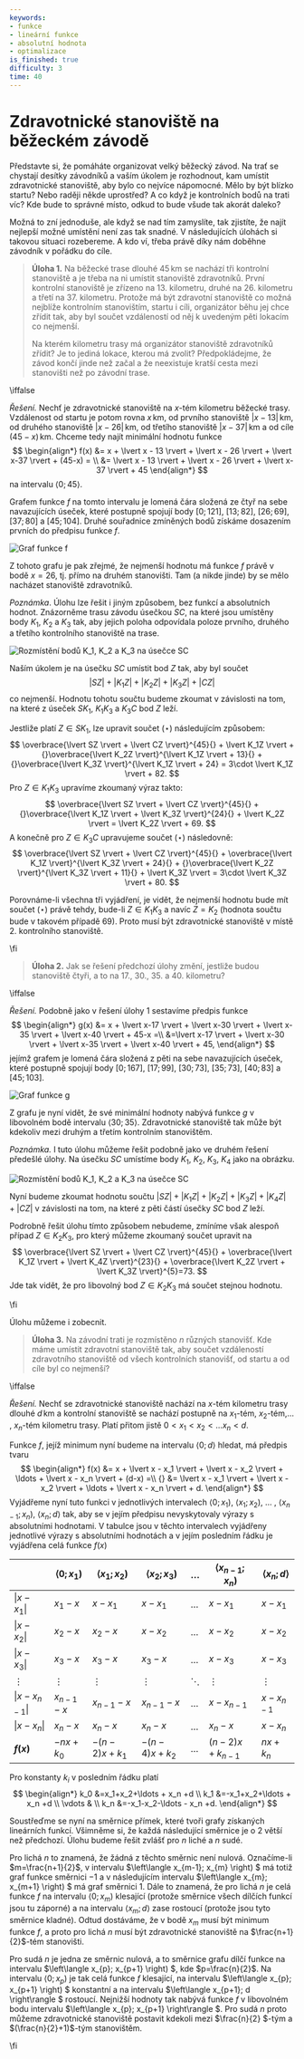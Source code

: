 ```yaml
---
keywords:
- funkce
- lineární funkce
- absolutní hodnota
- optimalizace
is_finished: true
difficulty: 3
time: 40
---
```


# Zdravotnické stanoviště na běžeckém závodě

Představte si, že pomáháte organizovat velký běžecký závod. Na trať se chystají desítky závodníků 
a vaším úkolem je rozhodnout, kam umístit zdravotnické stanoviště, aby bylo co nejvíce nápomocné. 
Mělo by být blízko startu? Nebo raději někde uprostřed? A co když je kontrolních bodů na trati víc? 
Kde bude to správné místo, odkud to bude všude tak akorát daleko?

Možná to zní jednoduše, ale když se nad tím zamyslíte, tak zjistíte, že najít nejlepší možné umístění není 
zas tak snadné. V následujících úlohách si takovou situaci rozebereme. A kdo ví, třeba právě díky nám doběhne 
závodník v pořádku do cíle.

>**Úloha 1.** Na běžecké trase dlouhé $45\,\text{km}$ se nachází tři kontrolní stanoviště 
>a je třeba na ni umístit stanoviště zdravotníků. První kontrolní stanoviště je 
>zřízeno na 13. kilometru, druhé na 26. kilometru a třetí na 37. kilometru. 
>Protože má být zdravotní stanoviště co možná nejblíže kontrolním stanovištím, 
>startu i cíli, organizátor běhu jej chce zřídit tak, aby byl součet vzdáleností od něj 
>k uvedeným pěti lokacím co nejmenší.
>
>Na kterém kilometru trasy má organizátor stanoviště zdravotníků zřídit? 
>Je to jediná lokace, kterou má zvolit? Předpokládejme, že závod končí jinde 
>než začal a že neexistuje kratší cesta mezi stanovišti než po závodní trase.

\iffalse

*Řešení.* Nechť je zdravotnické stanoviště na $x$-tém kilometru běžecké trasy. 
Vzdálenost od startu je potom rovna $x\,\text{km}$, od prvního stanoviště 
$\lvert x - 13 \rvert\,\text{km}$, od druhého stanoviště $\lvert x - 26 \rvert\,\text{km}$, 
od třetího stanoviště $\lvert x-37 \rvert\,\text{km}$ a od cíle $(45-x)\,\text{km}$. 
Chceme tedy najít minimální hodnotu funkce
$$
\begin{align*}
f(x) &= x + \lvert x - 13 \rvert + \lvert x - 26 \rvert + \lvert x-37 \rvert + (45-x) = \\
&= \lvert x - 13 \rvert + \lvert x - 26 \rvert + \lvert x-37 \rvert + 45
\end{align*}
$$
na intervalu $\langle 0;45\rangle$.

Grafem funkce $f$ na tomto intervalu je lomená čára složená ze čtyř na 
sebe navazujících úseček, které postupně spojují body $[0;121]$, 
$[13;82]$, $[26;69]$, $[37;80]$ a $[45;104]$. Druhé souřadnice zmíněných 
bodů získáme dosazením prvních do předpisu funkce $f$. 

 ![Graf funkce $f$](math4you_00047_01.svg)

Z tohoto grafu je pak zřejmé, že nejmenší hodnotu má funkce $f$ právě v 
bodě $x=26$, tj. přímo na druhém stanovišti. Tam (a nikde jinde) by se 
mělo nacházet stanoviště zdravotníků.

*Poznámka*. Úlohu lze řešit i jiným způsobem, bez funkcí a absolutních 
hodnot. Znázorněme trasu závodu úsečkou $SC$, na které jsou umístěny 
body $K_1$, $K_2$ a $K_3$ tak, aby jejich poloha odpovídala poloze 
prvního, druhého a třetího kontrolního stanoviště na trase.

 ![Rozmístění bodů $K_1$, $K_2$ a $K_3$ na úsečce $SC$](math4you_00047_02.svg)

Naším úkolem je na úsečku $SC$ umístit bod $Z$ tak, aby byl součet 
$$
\lvert SZ \rvert + \lvert K_1Z \rvert + \lvert K_2Z \rvert + \lvert K_3Z \rvert + \lvert CZ \rvert \tag{$\star$}
$$
co nejmenší. Hodnotu tohotu součtu budeme zkoumat v závislosti na tom, 
na které z úseček $SK_1$, $K_1K_3$ a $K_3C$ bod $Z$ leží.

Jestliže platí $Z\in SK_1$, lze upravit součet $(\star)$ následujícím způsobem:
$$
\overbrace{\lvert SZ \rvert + \lvert CZ \rvert}^{45}{} + \lvert K_1Z \rvert + {}\overbrace{\lvert K_2Z \rvert}^{\lvert K_1Z \rvert + 13}{} + {}\overbrace{\lvert K_3Z \rvert}^{\lvert K_1Z \rvert + 24} = 3\cdot \lvert K_1Z \rvert + 82.
$$
Pro $Z\in K_1K_3$ upravíme zkoumaný výraz takto:
$$
\overbrace{\lvert SZ \rvert + \lvert CZ \rvert}^{45}{}  + {}\overbrace{\lvert K_1Z \rvert + \lvert K_3Z \rvert}^{24}{} + \lvert K_2Z \rvert = \lvert K_2Z \rvert + 69.
$$
A konečně pro $Z\in K_3C$ upravujeme součet $(\star)$ následovně:
$$
\overbrace{\lvert SZ \rvert + \lvert CZ \rvert}^{45}{}  + \overbrace{\lvert K_1Z \rvert}^{\lvert K_3Z \rvert + 24}{} + {}\overbrace{\lvert K_2Z \rvert}^{\lvert K_3Z \rvert + 11}{} + \lvert K_3Z \rvert = 3\cdot \lvert K_3Z \rvert + 80.
$$

Porovnáme-li všechna tři vyjádření, je vidět, že nejmenší hodnotu bude mít 
součet $(\star)$ právě tehdy, bude-li $Z\in K_1K_3$ a navíc $Z=K_2$ (hodnota součtu 
bude v takovém případě $69$). Proto musí být zdravotnické stanoviště 
v místě 2. kontrolního stanoviště.

\fi

> **Úloha 2.** Jak se řešení předchozí úlohy změní, jestliže budou 
stanoviště čtyři, a to na 17., 30., 35. a 40. kilometru?

\iffalse

*Řešení.* Podobně jako v řešení úlohy 1 sestavíme předpis funkce
$$
\begin{align*}
g(x) &= x + \lvert x-17 \rvert + \lvert x-30 \rvert + \lvert x-35 \rvert + \lvert x-40 \rvert + 45-x =\\
&=\lvert x-17 \rvert + \lvert x-30 \rvert + \lvert x-35 \rvert + \lvert x-40 \rvert + 45,
\end{align*}
$$
jejímž grafem je lomená čára složená z pěti na sebe navazujících 
úseček, které postupně spojují body $[0;167]$, $[17;99]$, $[30;73]$, 
$[35;73]$, $[40;83]$ a $[45;103]$. 

 ![Graf funkce $g$](math4you_00047_03.svg)

Z grafu je nyní vidět, že své minimální hodnoty nabývá funkce $g$ v 
libovolném bodě intervalu $\langle 30;35 \rangle$. Zdravotnické 
stanoviště tak může být kdekoliv mezi druhým a třetím kontrolním 
stanovištěm.

*Poznámka.* I tuto úlohu můžeme řešit podobně jako ve druhém řešení 
předešlé úlohy. Na úsečku $SC$ umístíme body $K_1$, $K_2$, $K_3$, $K_4$ 
jako na obrázku. 

 ![Rozmístění bodů $K_1$, $K_2$ a $K_3$ na úsečce $SC$](math4you_00047_04.svg)

Nyní budeme zkoumat hodnotu součtu $\lvert SZ \rvert + \lvert K_1Z \rvert + \lvert K_2Z \rvert + \lvert K_3Z \rvert + \lvert K_4Z \rvert + \lvert CZ \rvert$ 
v závislosti na tom, na které z pěti částí úsečky $SC$ bod $Z$ leží. 

Podrobně řešit úlohu tímto způsobem nebudeme, zmíníme však alespoň 
případ $Z\in K_2K_3$, pro který můžeme zkoumaný součet upravit na
$$
\overbrace{\lvert SZ \rvert + \lvert CZ \rvert}^{45}{} + \overbrace{\lvert K_1Z \rvert + \lvert K_4Z \rvert}^{23}{} + \overbrace{\lvert K_2Z \rvert + \lvert K_3Z \rvert}^{5}=73.
$$
Jde tak vidět, že pro libovolný bod $Z\in K_2K_3$ má součet stejnou 
hodnotu.

\fi

Úlohu můžeme i zobecnit.

> **Úloha 3.** Na závodní trati je rozmístěno $n$ různých stanovišť. 
> Kde máme umístit zdravotní stanoviště tak, aby součet vzdáleností 
> zdravotního stanoviště od všech kontrolních stanovišť, od startu a od 
> cíle byl co nejmenší?

\iffalse

*Řešení.* Nechť se zdravotnické stanoviště nachází na $x$-tém kilometru 
trasy dlouhé $d\,\text{km}$ a kontrolní stanoviště se nachází postupně 
na $x_1$-tém, $x_2$-tém,$\ldots$ , $x_n$-tém kilometru trasy. Platí 
přitom jistě $0 < x_1 < x_2 < \ldots x_n < d$. 

Funkce $f$, jejíž minimum nyní budeme na intervalu $\langle 0;d \rangle$ 
hledat, má předpis tvaru
$$
\begin{align*}
f(x) &= x + \lvert x - x_1 \rvert +  \lvert x - x_2 \rvert + \ldots + \lvert x - x_n \rvert + (d-x) =\\
{} &= \lvert x - x_1 \rvert +  \lvert x - x_2 \rvert + \ldots + \lvert x - x_n \rvert + d.
\end{align*}
$$
Vyjádřeme nyní tuto funkci v jednotlivých intervalech $\langle 0;x_1 )$, $\langle x_1;x_2 )$, $\ldots$ , $\langle x_{n-1};x_n )$, $\langle x_n;d \rangle$ 
tak, aby se v jejím předpisu nevyskytovaly výrazy s absolutními 
hodnotami. V tabulce jsou v těchto intervalech vyjádřeny jednotlivé 
výrazy s absolutními hodnotách a v jejím posledním řádku je vyjádřena 
celá funkce $f(x)$ 

|                           | $\langle 0;x_1 )$ | $\langle x_1;x_2 )$ | $\langle x_2;x_3 )$ | $\ldots$ | $\langle x_{n-1};x_n )$ | $\langle x_n;d \rangle$ |
|---------------------------|-------------------|---------------------|---------------------|----------|--------------------------|--------------------------|
| $\lvert x - x_1 \rvert$   | $x_1 - x$         | $x - x_1$           | $x - x_1$           | $\ldots$ | $x - x_1$                | $x - x_1$                |
| $\lvert x - x_2 \rvert$   | $x_2 - x$         | $x_2 - x$           | $x - x_2$           | $\ldots$ | $x - x_2$                | $x - x_2$                |
| $\lvert x - x_3 \rvert$   | $x_3 - x$         | $x_3 - x$           | $x_3 - x$           | $\ldots$ | $x - x_3$                | $x - x_3$                |
| $\vdots$                  | $\vdots$          | $\vdots$            | $\vdots$            | $\ddots$ | $\vdots$                 | $\vdots$                 |
| $\lvert x - x_{n-1} \rvert$ | $x_{n-1} - x$     | $x_{n-1} - x$       | $x_{n-1} - x$       | $\ldots$ | $x - x_{n-1}$            | $x - x_{n-1}$            |
| $\lvert x - x_n \rvert$   | $x_n - x$         | $x_n - x$           | $x_n - x$           | $\ldots$ | $x_n - x$                | $x - x_n$                |
| **$f(x)$**                | $-nx + k_0$       | $-(n-2)x + k_1$     | $-(n-4)x + k_2$     | $\ldots$ | $(n-2)x + k_{n-1}$       | $nx + k_n$               |


Pro konstanty $k_i$ v posledním řádku platí
$$
\begin{align*}
k_0 &=x_1+x_2+\ldots + x_n +d \\
k_1 &=-x_1+x_2+\ldots + x_n +d \\
\vdots & \\
k_n &=-x_1-x_2-\ldots - x_n +d.
\end{align*}
$$

Soustřeďme se nyní na směrnice přímek, které tvoři grafy získaných 
lineárních funkcí. Všimněme si, že každá následující směrnice je o 2 
větší než předchozí. Úlohu budeme řešit zvlášť pro $n$ liché a $n$ sudé.

Pro lichá $n$ to znamená, že žádná z těchto směrnic není nulová. 
Označíme-li $m=\frac{n+1}{2}$, v intervalu $\left\langle x_{m-1}; x_{m} \right) $ 
má totiž graf funkce směrnici $-1$ a v následujícím intervalu 
$\left\langle x_{m}; x_{m+1} \right) $ má graf směrnici 1. Dále to 
znamená, že pro lichá $n$ je celá funkce $f$ na intervalu $\left\langle 0; x_{m} \right)$ 
klesající (protože směrnice všech dílčích funkcí jsou tu záporné) a na 
intervalu $\left\langle x_{m};d \right\rangle$ zase rostoucí (protože 
jsou tyto směrnice kladné). Odtud dostáváme, že v bodě $x_{m}$ musí být 
minimum funkce $f$, a proto pro lichá $n$ musí být zdravotnické 
stanoviště na $\frac{n+1}{2}$-tém stanovišti.

Pro sudá $n$ je jedna ze směrnic nulová, a to směrnice grafu dílčí 
funkce na intervalu $\left\langle x_{p}; x_{p+1} \right) $, kde $p=\frac{n}{2}$. 
Na intervalu $\left\langle 0; x_{p} \right)$ je tak celá funkce $f$ 
klesající, na intervalu $\left\langle x_{p}; x_{p+1} \right) $ 
konstantní a na intervalu  $\left\langle x_{p+1}; d \right\rangle $ 
rostoucí. Nejnižší hodnoty tak nabývá funkce $f$ v libovolném bodu 
intervalu $\left\langle x_{p}; x_{p+1} \right\rangle $. Pro sudá $n$ 
proto můžeme zdravotnické stanoviště postavit kdekoli mezi $\frac{n}{2}
$-tým a $(\frac{n}{2}+1)$-tým stanovištěm.

\fi
